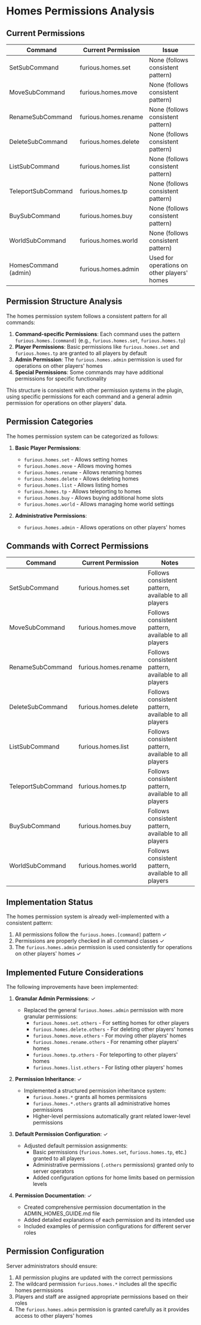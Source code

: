 # Homes Permissions Analysis

## Current Permissions

| Command | Current Permission | Issue |
|---------|-------------------|-------|
| SetSubCommand | furious.homes.set | None (follows consistent pattern) |
| MoveSubCommand | furious.homes.move | None (follows consistent pattern) |
| RenameSubCommand | furious.homes.rename | None (follows consistent pattern) |
| DeleteSubCommand | furious.homes.delete | None (follows consistent pattern) |
| ListSubCommand | furious.homes.list | None (follows consistent pattern) |
| TeleportSubCommand | furious.homes.tp | None (follows consistent pattern) |
| BuySubCommand | furious.homes.buy | None (follows consistent pattern) |
| WorldSubCommand | furious.homes.world | None (follows consistent pattern) |
| HomesCommand (admin) | furious.homes.admin | Used for operations on other players' homes |

## Permission Structure Analysis

The homes permission system follows a consistent pattern for all commands:

1. **Command-specific Permissions**: Each command uses the pattern `furious.homes.[command]` (e.g., `furious.homes.set`, `furious.homes.tp`)
2. **Player Permissions**: Basic permissions like `furious.homes.set` and `furious.homes.tp` are granted to all players by default
3. **Admin Permission**: The `furious.homes.admin` permission is used for operations on other players' homes
4. **Special Permissions**: Some commands may have additional permissions for specific functionality

This structure is consistent with other permission systems in the plugin, using specific permissions for each command and a general admin permission for operations on other players' data.

## Permission Categories

The homes permission system can be categorized as follows:

1. **Basic Player Permissions**:
   - `furious.homes.set` - Allows setting homes
   - `furious.homes.move` - Allows moving homes
   - `furious.homes.rename` - Allows renaming homes
   - `furious.homes.delete` - Allows deleting homes
   - `furious.homes.list` - Allows listing homes
   - `furious.homes.tp` - Allows teleporting to homes
   - `furious.homes.buy` - Allows buying additional home slots
   - `furious.homes.world` - Allows managing home world settings

2. **Administrative Permissions**:
   - `furious.homes.admin` - Allows operations on other players' homes

## Commands with Correct Permissions

| Command | Current Permission | Notes |
|---------|-------------------|-------|
| SetSubCommand | furious.homes.set | Follows consistent pattern, available to all players |
| MoveSubCommand | furious.homes.move | Follows consistent pattern, available to all players |
| RenameSubCommand | furious.homes.rename | Follows consistent pattern, available to all players |
| DeleteSubCommand | furious.homes.delete | Follows consistent pattern, available to all players |
| ListSubCommand | furious.homes.list | Follows consistent pattern, available to all players |
| TeleportSubCommand | furious.homes.tp | Follows consistent pattern, available to all players |
| BuySubCommand | furious.homes.buy | Follows consistent pattern, available to all players |
| WorldSubCommand | furious.homes.world | Follows consistent pattern, available to all players |

## Implementation Status

The homes permission system is already well-implemented with a consistent pattern:

1. All permissions follow the `furious.homes.[command]` pattern ✓
2. Permissions are properly checked in all command classes ✓
3. The `furious.homes.admin` permission is used consistently for operations on other players' homes ✓

## Implemented Future Considerations

The following improvements have been implemented:

1. **Granular Admin Permissions**: ✓
   - Replaced the general `furious.homes.admin` permission with more granular permissions:
     - `furious.homes.set.others` - For setting homes for other players
     - `furious.homes.delete.others` - For deleting other players' homes
     - `furious.homes.move.others` - For moving other players' homes
     - `furious.homes.rename.others` - For renaming other players' homes
     - `furious.homes.tp.others` - For teleporting to other players' homes
     - `furious.homes.list.others` - For listing other players' homes

2. **Permission Inheritance**: ✓
   - Implemented a structured permission inheritance system:
     - `furious.homes.*` grants all homes permissions
     - `furious.homes.*.others` grants all administrative homes permissions
     - Higher-level permissions automatically grant related lower-level permissions

3. **Default Permission Configuration**: ✓
   - Adjusted default permission assignments:
     - Basic permissions (`furious.homes.set`, `furious.homes.tp`, etc.) granted to all players
     - Administrative permissions (`.others` permissions) granted only to server operators
     - Added configuration options for home limits based on permission levels

4. **Permission Documentation**: ✓
   - Created comprehensive permission documentation in the ADMIN_HOMES_GUIDE.md file
   - Added detailed explanations of each permission and its intended use
   - Included examples of permission configurations for different server roles

## Permission Configuration

Server administrators should ensure:

1. All permission plugins are updated with the correct permissions
2. The wildcard permission `furious.homes.*` includes all the specific homes permissions
3. Players and staff are assigned appropriate permissions based on their roles
4. The `furious.homes.admin` permission is granted carefully as it provides access to other players' homes